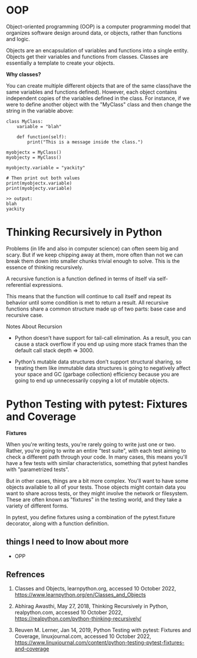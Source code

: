 # OOP
Object-oriented programming (OOP) is a computer programming model that organizes software design around data, or objects, rather than functions and logic.

Objects are an encapsulation of variables and functions into a single entity. Objects get their variables and functions from classes. Classes are essentially a template to create your objects.

**Why classes?**

You can create multiple different objects that are of the same class(have the same variables and functions defined). However, each object contains independent copies of the variables defined in the class. For instance, if we were to define another object with the "MyClass" class and then change the string in the variable above:
```
class MyClass:
    variable = "blah"

    def function(self):
        print("This is a message inside the class.")

myobjectx = MyClass()
myobjecty = MyClass()

myobjecty.variable = "yackity"

# Then print out both values
print(myobjectx.variable)
print(myobjecty.variable)

>> output:
blah
yackity
```
# Thinking Recursively in Python
Problems (in life and also in computer science) can often seem big and scary. But if we keep chipping away at them, more often than not we can break them down into smaller chunks trivial enough to solve. This is the essence of thinking recursively.

A recursive function is a function defined in terms of itself via self-referential expressions.

This means that the function will continue to call itself and repeat its behavior until some condition is met to return a result. All recursive functions share a common structure made up of two parts: base case and recursive case.

Notes About Recursion

* Python doesn’t have support for tail-call elimination. As a result, you can cause a stack overflow if you end up using more stack frames than the default call stack depth => 3000.

* Python’s mutable data structures don’t support structural sharing, so treating them like immutable data structures is going to negatively affect your space and GC (garbage collection) efficiency because you are going to end up unnecessarily copying a lot of mutable objects.


# Python Testing with pytest: Fixtures and Coverage

**Fixtures**

When you're writing tests, you're rarely going to write just one or two. Rather, you're going to write an entire "test suite", with each test aiming to check a different path through your code. In many cases, this means you'll have a few tests with similar characteristics, something that pytest handles with "parametrized tests".

But in other cases, things are a bit more complex. You'll want to have some objects available to all of your tests. Those objects might contain data you want to share across tests, or they might involve the network or filesystem. These are often known as "fixtures" in the testing world, and they take a variety of different forms.

In pytest, you define fixtures using a combination of the pytest.fixture decorator, along with a function definition.

## things I need to lnow about more
* OPP

## Refrences

1. Classes and Objects, learnpython.org, accessed 10 October 2022, https://www.learnpython.org/en/Classes_and_Objects

2. Abhirag Awasthi, May 27, 2018, Thinking Recursively in Python, realpython.com, accessed 10 October 2022, https://realpython.com/python-thinking-recursively/

3. Reuven M. Lerner, Jan 14, 2019, Python Testing with pytest: Fixtures and Coverage, linuxjournal.com, accessed 10 October 2022, https://www.linuxjournal.com/content/python-testing-pytest-fixtures-and-coverage